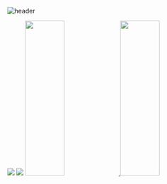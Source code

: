 ![header](https://capsule-render.vercel.app/api?type=waving&color=gradient&height=120&animation=fadeIn&text=Seong%20Cheol's%20github&fontAlign=50)

<img src="https://img.shields.io/badge/ tjdcjf9333@gmail.com -EA4335?style=flat-square&logo=Gmail&logoColor=white"/> 
<img src="https://img.shields.io/badge/ Notion-000000?style=flat-square&logo=Notion&logoColor=white"/> 

<a href="s">
  <img src="https://github-readme-stats.vercel.app/api?username=pflying1&theme=tokyonight&show_icons=true" width="42%" height="30%" />
</a>
<a href="s">
  <img src="https://github-readme-stats.vercel.app/api/top-langs/?username=pflying1&exclude_repo=pflying1.github.io&layout=compact&theme=tokyonight" width="42%" height="30%"/>
</a>
<!--
**pflying1/pflying1** is a ✨ _special_ ✨ repository because its `README.md` (this file) appears on your GitHub profile.

Here are some ideas to get you started:
#EA4335
- 🔭 I’m currently working on ...
- 🌱 I’m currently learning ...
- 👯 I’m looking to collaborate on ...
- 🤔 I’m looking for help with ...
- 💬 Ask me about ...
- 📫 How to reach me: ...
- 😄 Pronouns: ...
- ⚡ Fun fact: ...
-->
